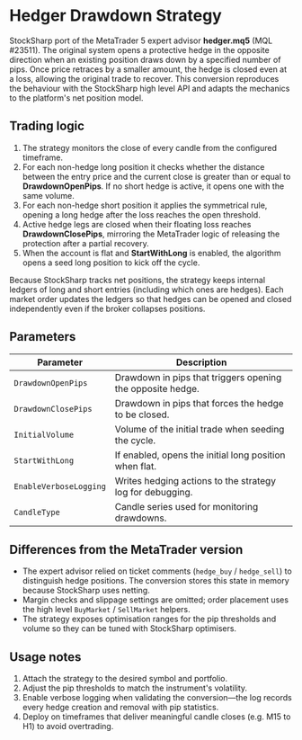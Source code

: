 # Hedger Drawdown Strategy

StockSharp port of the MetaTrader 5 expert advisor **hedger.mq5** (MQL #23511). The original system opens a protective hedge in the opposite direction when an existing position draws down by a specified number of pips. Once price retraces by a smaller amount, the hedge is closed even at a loss, allowing the original trade to recover. This conversion reproduces the behaviour with the StockSharp high level API and adapts the mechanics to the platform's net position model.

## Trading logic

1. The strategy monitors the close of every candle from the configured timeframe.
2. For each non-hedge long position it checks whether the distance between the entry price and the current close is greater than or equal to **DrawdownOpenPips**. If no short hedge is active, it opens one with the same volume.
3. For each non-hedge short position it applies the symmetrical rule, opening a long hedge after the loss reaches the open threshold.
4. Active hedge legs are closed when their floating loss reaches **DrawdownClosePips**, mirroring the MetaTrader logic of releasing the protection after a partial recovery.
5. When the account is flat and **StartWithLong** is enabled, the algorithm opens a seed long position to kick off the cycle.

Because StockSharp tracks net positions, the strategy keeps internal ledgers of long and short entries (including which ones are hedges). Each market order updates the ledgers so that hedges can be opened and closed independently even if the broker collapses positions.

## Parameters

| Parameter | Description |
| --- | --- |
| `DrawdownOpenPips` | Drawdown in pips that triggers opening the opposite hedge. |
| `DrawdownClosePips` | Drawdown in pips that forces the hedge to be closed. |
| `InitialVolume` | Volume of the initial trade when seeding the cycle. |
| `StartWithLong` | If enabled, opens the initial long position when flat. |
| `EnableVerboseLogging` | Writes hedging actions to the strategy log for debugging. |
| `CandleType` | Candle series used for monitoring drawdowns. |

## Differences from the MetaTrader version

- The expert advisor relied on ticket comments (`hedge_buy` / `hedge_sell`) to distinguish hedge positions. The conversion stores this state in memory because StockSharp uses netting.
- Margin checks and slippage settings are omitted; order placement uses the high level `BuyMarket` / `SellMarket` helpers.
- The strategy exposes optimisation ranges for the pip thresholds and volume so they can be tuned with StockSharp optimisers.

## Usage notes

1. Attach the strategy to the desired symbol and portfolio.
2. Adjust the pip thresholds to match the instrument's volatility.
3. Enable verbose logging when validating the conversion—the log records every hedge creation and removal with pip statistics.
4. Deploy on timeframes that deliver meaningful candle closes (e.g. M15 to H1) to avoid overtrading.
